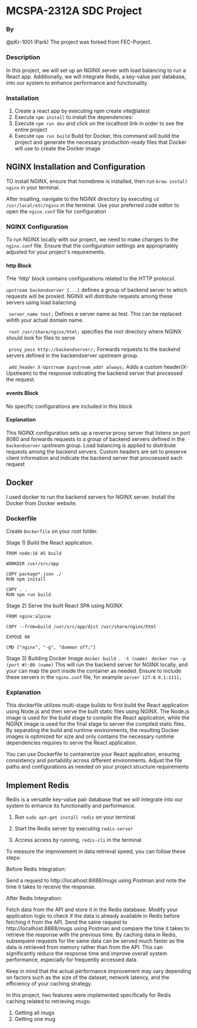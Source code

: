 # MCSPA-2312A SDC Project

### By
@pKr-1001 (Park)
The project was forked from FEC-Porject.

### Description
In this project, we will set up an NGINX server with load balancing to run a React app. Additionally, we will integrate Redis, a key-value pair database, into our system to enhance performance and functionality.

### Installation
1) Create a react app by executing npm create vite@latest
2) Execute ``npm install`` to install the dependencies:
3) Execute ``npm run dev`` and click on the localhost link in order to see the entire project
4) Execute ``npm run build`` Build for Docker, this command will build the project and generate the necessary production-ready files that Docker will use to create the Docker image

## NGINX Installation and Configuration
TO install NGINX, ensure that homebrew is installed, then run ``brew install nginx`` in your terminal.

After insalling, navigate to the NGINX directory by executing  `` cd /usr/local/etc/nginx `` in the terminal. Use your preferred code editor to open the ``nginx.conf`` file for configuration

### NGINX Configuration
To run NGINX locally with our project, we need to make changes to the ``nginx.conf`` file. Ensure that the configuration settings are appropriately adjusted for your project's requirements.

#### http Block

THe 'http' block contains configurations related to the HTTP protocol.

`` upstream backendserver {...} ``
defines a group of backend server to which requests will be proxied. NGINX will distribute requests among these servers using load balacning

`` server_name test;`` Defines e server name as test. This can be replaced wihth your actual domain name.

`` root /usr/share/nginx/html;`` specifies the root directory where NGINX should look for files to serve

`` proxy_pass http://backendserver/;`` Forwards requests to the backend servers defined in the backendserver upstream group.

`` add_header X-Upstream $upstream_addr always;`` Adds a custom header(X-Upstream) to the response indicating the backend server that processed the request.

#### events Block

No specific configurations are included in this block


#### Explanation

This NGINX configuration sets up a reverse proxy server that listens on port 8080 and forwards requests to a group of backend servers defined in the ``backendserver`` upstream group. Load balancing is applied to distribute requests among the backend servers. Custom headers are set to preserve client information and indicate the backend server that procoessed each request

## Docker

I used docker to run the backend servers for NGINX server.
Install the Docker from Docker website.

### Dockerfile
Create ``Dockerfile`` on your root folder.

Stage 1) Build the React application.
```
FROM node:16 AS build

WORKDIR /usr/src/app

COPY package*.json ./
RUN npm install

COPY . .
RUN npm run build
```

Stage 2) Serve the built React SPA using NGINX
```
FROM nginx:alpine

COPY --from=build /usr/src/app/dist /usr/share/nginx/html

EXPOSE 80

CMD ["nginx", "-g", "daemon off;"]
```

Stage 3) Building Docker Image
``docker build . -t (name) ``
``docker run -p (port #):80 (name)`` This will run the backend server for NGINX locally, and your can map the port inside the container as needed. Ensure to include these servers in the ``nginx.conf`` file, for example ``server 127.0.0.1:1111;``
### Explanation

This dockerfile utilizes multi-stage builds to first build the React application using Node.js and then serve the built static files using NGINX. The Node.js image is used for the build stage to compile the React application, while the NGINX image is used for the final stage to server the compiled static files. By separating the build and runtime environments, the resulting Docker images is optimized for size and only contains the necessary runtime dependencies requires to serve the React application.

You can use Dockerfile to containerize your React application, ensuring consistency and portability across different environments. Adjust the file paths and configurations as needed on your project structure requirements

## Implement Redis

Redis is a versatile key-value pair database that we will integrate into our system to enhance its functionality and performance.

1) Run `` sudo apt-get install redis `` on your terminal

2) Start the Redis server by executing `` redis-server ``

3) Access access by running, `` redis-cli `` in the terminal

To measure the improvement in data retrieval speed, you can follow these steps:

Before Redis Integration:

Send a request to http://localhost:8888/mugs using Postman and note the time it takes to receive the response.

After Redis Integration:

Fetch data from the API and store it in the Redis database.
Modify your application logic to check if the data is already available in Redis before fetching it from the API.
Send the same request to http://localhost:8888/mugs using Postman and compare the time it takes to retrieve the response with the previous time.
By caching data in Redis, subsequent requests for the same data can be served much faster as the data is retrieved from memory rather than from the API. This can significantly reduce the response time and improve overall system performance, especially for frequently accessed data.

Keep in mind that the actual performance improvement may vary depending on factors such as the size of the dataset, network latency, and the efficiency of your caching strategy.

In this project, two features were implemented specifically for Redis caching related to retrieving mugs:
1) Getting all mugs
2) Getting one mug
